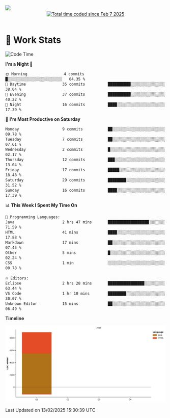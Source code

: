 <img src="https://capsule-render.vercel.app/api?type=waving&color=E0D7C8&height=200&section=header&text=Jeong8333&animation=fadeIn&fontColor=6D4930&fontSize=65&fontAlignY=60&stroke=6D4930&strokeWidth=3" />

<div align = center>
<a href="https://wakatime.com/@9207cd9b-e0ca-4b15-bb6a-6ad0a31854f8"><img src="https://wakatime.com/badge/user/9207cd9b-e0ca-4b15-bb6a-6ad0a31854f8.svg" alt="Total time coded since Feb 7 2025" /></a>
</div>
<br>

# 📝 **Work Stats**


<!--START_SECTION:waka-->
![Code Time](http://img.shields.io/badge/Code%20Time-3%20hrs%2054%20mins-blue)

**I'm a Night 🦉** 

```text
🌞 Morning                4 commits           █░░░░░░░░░░░░░░░░░░░░░░░░   04.35 % 
🌆 Daytime                35 commits          ██████████░░░░░░░░░░░░░░░   38.04 % 
🌃 Evening                37 commits          ██████████░░░░░░░░░░░░░░░   40.22 % 
🌙 Night                  16 commits          ████░░░░░░░░░░░░░░░░░░░░░   17.39 % 
```
📅 **I'm Most Productive on Saturday** 

```text
Monday                   9 commits           ██░░░░░░░░░░░░░░░░░░░░░░░   09.78 % 
Tuesday                  7 commits           ██░░░░░░░░░░░░░░░░░░░░░░░   07.61 % 
Wednesday                2 commits           █░░░░░░░░░░░░░░░░░░░░░░░░   02.17 % 
Thursday                 12 commits          ███░░░░░░░░░░░░░░░░░░░░░░   13.04 % 
Friday                   17 commits          █████░░░░░░░░░░░░░░░░░░░░   18.48 % 
Saturday                 29 commits          ████████░░░░░░░░░░░░░░░░░   31.52 % 
Sunday                   16 commits          ████░░░░░░░░░░░░░░░░░░░░░   17.39 % 
```


📊 **This Week I Spent My Time On** 

```text
💬 Programming Languages: 
Java                     2 hrs 47 mins       ██████████████████░░░░░░░   71.59 % 
HTML                     41 mins             ████░░░░░░░░░░░░░░░░░░░░░   17.88 % 
Markdown                 17 mins             ██░░░░░░░░░░░░░░░░░░░░░░░   07.45 % 
Other                    5 mins              █░░░░░░░░░░░░░░░░░░░░░░░░   02.24 % 
CSS                      1 min               ░░░░░░░░░░░░░░░░░░░░░░░░░   00.78 % 

🔥 Editors: 
Eclipse                  2 hrs 28 mins       ████████████████░░░░░░░░░   63.44 % 
VS Code                  1 hr 10 mins        ████████░░░░░░░░░░░░░░░░░   30.07 % 
Unknown Editor           15 mins             ██░░░░░░░░░░░░░░░░░░░░░░░   06.49 % 
```

**Timeline**

![Lines of Code chart](https://raw.githubusercontent.com/Jeong8333/Jeong8333/main/assets/bar_graph.png)


 Last Updated on 13/02/2025 15:30:39 UTC
<!--END_SECTION:waka-->

